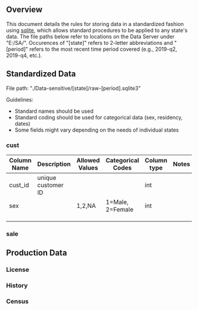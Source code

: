 
## Overview

This document details the rules for storing data in a standardized fashion using [sqlite](https://www.sqlite.org/index.html), which allows standard procedures to be applied to any state's data. The file paths below refer to locations on the Data Server under "E:/SA/". Occurences of "[state]" refers to 2-letter abbreviations and "[period]" refers to the most recent time period covered (e.g., 2019-q2, 2019-q4, etc.).

## Standardized Data

File path: "./Data-sensitive/[state]/raw-[period].sqlite3"

Guidelines:

- Standard names should be used
- Standard coding should be used for categorical data (sex, residency, dates)
- Some fields might vary depending on the needs of individual states

### cust

| Column Name | Description | Allowed Values | Categorical Codes | Column type | Notes |
| --- | --- | --- | --- | --- | --- |
| cust_id | unique customer ID | | | int | |
| sex | | 1,2,NA | 1=Male, 2=Female | int | |
| | | | | | |
| | | | | | |
| | | | | | |

### sale

## Production Data

### License

### History

### Census
